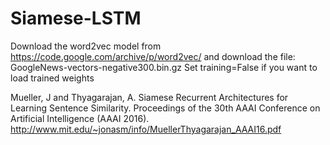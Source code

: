 # Siamese-LSTM
Download the word2vec model from
https://code.google.com/archive/p/word2vec/ 
and download the file: GoogleNews-vectors-negative300.bin.gz
Set training=False if you want to load trained weights


Mueller, J and Thyagarajan, A.  Siamese Recurrent Architectures for Learning Sentence Similarity.  Proceedings of the 30th AAAI Conference on Artificial Intelligence (AAAI 2016).
http://www.mit.edu/~jonasm/info/MuellerThyagarajan_AAAI16.pdf   
